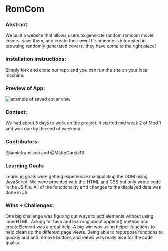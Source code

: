 # RomCom  

### Abstract:
[//]: <> (Briefly describe what you built and its features. What problem is the app solving? How does this application solve that problem?)
We built a website that allows users to generate random romcom movie covers, save them, and create their own! If someone is interested in browsing randomly generated covers, they have come to the right place!

### Installation Instructions:
[//]: <> (What steps does a person have to take to get your app cloned down and running?)
Simply fork and clone our repo and you can run the site on your local machine.
### Preview of App:
[//]: <> (Provide ONE gif or screenshot of your application - choose the "coolest" piece of functionality to show off.)
![example of saved cover view](<Screenshot 2023-10-22 at 6.47.45 PM.png>)
### Context:
[//]: <> (Give some context for the project here. How long did you have to work on it? How far into the Turing program are you?)
We had about 5 days to work on the project. It started mid week 2 of Mod 1 and was due by the end of weekend.
### Contributors:
[//]: <> (Who worked on this application? Link to their GitHubs.)
@jamiefrancisco and @MattpGarcia13
### Learning Goals:
[//]: <> (What were the learning goals of this project? What tech did you work with?)
Learning goals were getting experience manipulating the DOM using JavaScript. We were provided with the HTML and CSS but only wrote code in the JS file. All of the functionality and changes to the displayed data was done in JS.
### Wins + Challenges:
[//]: <> (What are 2-3 wins you have from this project? What were some challenges you faced - and how did you get over them?)
One big challenge was figuring out ways to add elements without using innerHTML. Asking for help and learning about append() method and createElement was a great help. A big win was using helper functions to help clean up the different page views. Being able to repurpose functions to quickly add and remove buttons and views was really nice for the code quality!